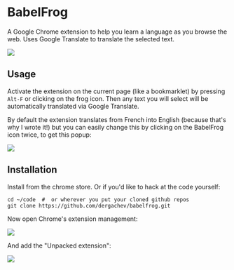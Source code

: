 BabelFrog
==========

A Google Chrome extension to help you learn a language as you browse the web. 
Uses Google Translate to translate the selected text.

![](https://dl.dropbox.com/u/29440342/screenshots/PJOJIYJX-2014.05.02-15-04-28.png)

Usage
-----

Activate the extension on the current page (like a bookmarklet) by pressing `Alt-F` or clicking on the frog icon.
Then any text you will select will be automatically translated via Google Translate.

By default the extension translates from French into English (because that's why I wrote it!) but you can easily
change this by clicking on the BabelFrog icon twice, to get this popup:

![](https://dl.dropbox.com/u/29440342/screenshots/GGGUDMEE-2014.05.02-15-07-06.png)

Installation
------------

Install from the chrome store. Or if you'd like to hack at the code yourself:

```
cd ~/code  #  or wherever you put your cloned github repos
git clone https://github.com/dergachev/babelfrog.git
```

Now open Chrome's extension management:

![](https://dl.dropbox.com/u/29440342/screenshots/ULACXNBJ-2014.05.02-15-14-17.png)

And add the "Unpacked extension":

![](https://dl.dropbox.com/u/29440342/screenshots/RGWYYKWM-2014.05.02-15-09-58.png)


